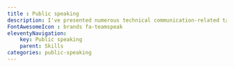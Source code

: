 ```yaml
---
title : Public speaking
description: I've presented numerous technical communication-related talks &mdash; online and in-person &mdash; adding value, giving back, and promoting the profession.
FontAwesomeIcon : brands fa-teamspeak
eleventyNavigation:
    key: Public speaking
    parent: Skills
categories: public-speaking
---
```

